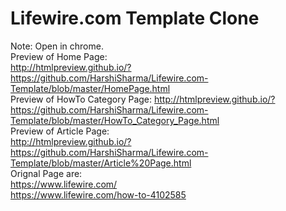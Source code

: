 # Lifewire.com Template Clone
Note: Open in chrome.
<br>
Preview of Home Page: <br>
http://htmlpreview.github.io/?https://github.com/HarshiSharma/Lifewire.com-Template/blob/master/HomePage.html
<br>
Preview of HowTo Category Page:
http://htmlpreview.github.io/?https://github.com/HarshiSharma/Lifewire.com-Template/blob/master/HowTo_Category_Page.html <br>
Preview of Article Page: <br>
http://htmlpreview.github.io/?https://github.com/HarshiSharma/Lifewire.com-Template/blob/master/Article%20Page.html
<br>
Orignal Page are: <br>
https://www.lifewire.com/ <br>
https://www.lifewire.com/how-to-4102585
